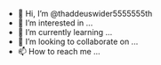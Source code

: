 - 👋 Hi, I’m @thaddeuswider5555555th
- 👀 I’m interested in ...
- 🌱 I’m currently learning ...
- 💞️ I’m looking to collaborate on ...
- 📫 How to reach me ...

<!---
thaddeuswider5555555th/thaddeuswider5555555th is a ✨ special ✨ repository because its `README.md` (this file) appears on your GitHub profile.
You can click the Preview link to take a look at your changes.
--->
